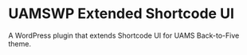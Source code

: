 # UAMSWP Extended Shortcode UI

A WordPress plugin that extends Shortcode UI for UAMS Back-to-Five theme.

